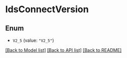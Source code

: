 # IdsConnectVersion

## Enum


* `V2_5` (value: `"V2_5"`)


[[Back to Model list]](../README.md#documentation-for-models) [[Back to API list]](../README.md#documentation-for-api-endpoints) [[Back to README]](../README.md)


